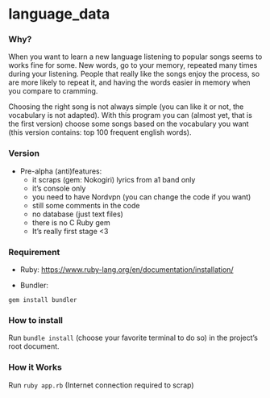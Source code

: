 ﻿# language_data


### Why?

When you want to learn a new language listening to popular songs seems to works fine for some. New words, go to your memory, repeated many times during your listening. People that really like the songs enjoy the process, so are more likely to repeat it, and having the words easier in memory when you compare to cramming.

Choosing the right song is not always simple (you can like it or not, the vocabulary is not adapted). With this program you can (almost yet, that is the first version) choose some songs based on the vocabulary you want (this version contains: top 100 frequent english words).


### Version

- Pre-alpha (anti)features:
	- it scraps (gem: Nokogiri) lyrics from a1 band only
	- it’s console only
	- you need to have Nordvpn (you can change the code if you want)
	- still some comments in the code
	- no database (just text files)
	- there is no C Ruby gem
	- It’s really first stage <3

### Requirement

- Ruby: https://www.ruby-lang.org/en/documentation/installation/

- Bundler:

```
gem install bundler
```

### How to install

Run `bundle install` (choose your favorite terminal to do so) in the project’s root document.


### How it Works

Run `ruby app.rb` (Internet connection required to scrap)
